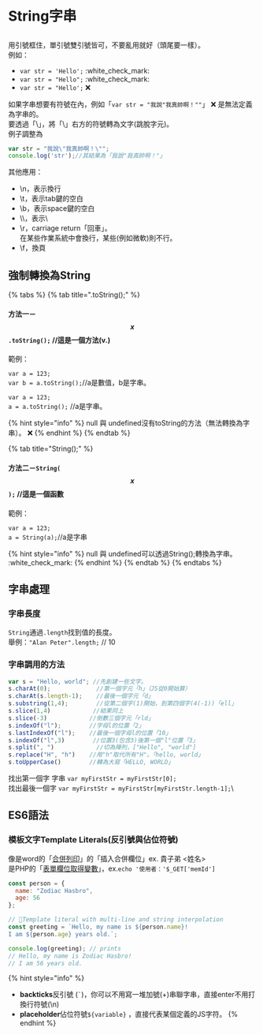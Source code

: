 # String字串

##

用引號框住，單引號雙引號皆可，不要亂用就好（頭尾要一樣）。\
例如：

* `var str = 'Hello';` :white\_check\_mark:&#x20;
* `var str = "Hello";` :white\_check\_mark:&#x20;
* `var str = "Hello';` :x:&#x20;

如果字串想要有符號在內，例如「`var str = "我說"我真帥啊！""`」 :x: 是無法定義為字串的。\
要透過「\」，將「\」右方的符號轉為文字(跳脫字元)。\
例子調整為&#x20;

```javascript
var str = "我說\"我真帥啊！\""; 
console.log('str');//其結果為「我說"我真帥啊！"」
```

其他應用：

* \n，表示換行
* \t，表示tab鍵的空白
* \b，表示space鍵的空白
* \\\，表示\\
* \r，carriage return「回車」。\
  在某些作業系統中會換行，某些(例如微軟)則不行。
* \f，換頁

## 強制轉換為String

{% tabs %}
{% tab title=".toString();" %}
#### 方法一－$$x$$**`.toString();`**  //這是一個方法(v.)

範例：

`var a = 123;`\
`var b = a.toString();`//a是數值，b是字串。

`var a = 123;`\
`a = a.toString();` //a是字串。

{% hint style="info" %}
null 與 undefined沒有toString的方法（無法轉換為字串）。 :x:&#x20;
{% endhint %}
{% endtab %}

{% tab title="String();" %}
#### 方法二－`String(`$$x$$`);` //這是一個函數

範例：

`var a = 123;`\
`a = String(a);`//a是字串

{% hint style="info" %}
null 與 undefined可以透過String();轉換為字串。 :white\_check\_mark:&#x20;
{% endhint %}
{% endtab %}
{% endtabs %}

## 字串處理

### 字串長度

&#x20;`String`通過`.length`找到值的長度。\
舉例：`"Alan Peter".length;` // 10

### 字串調用的**方法**

```javascript
var s = "Hello, world"; //先創建一些文字。
s.charAt(0);             //第一個字元「h」（JS從0開始算）
s.charAt(s.length-1);    //最後一個字元「d」
s.substring(1,4);        //從第二個字(1)開始，到第四個字(4(-1))「ell」
s.slice(1,4)            //結果同上
s.slice(-3)            //倒數三個字元「rld」
s.indexOf("l");        //字母l的位置「2」
s.lastIndexOf("l");    //最後一個字母l的位置「10」
s.indexOf("l",3)        //位置3(包含3)後第一個"l"位置「3」
s.split(", ")            //切為陣列，["Hello", "world"]
s.replace("H", "h")    //用"h"取代所有"H"。「hello, world」
s.toUpperCase()        //轉為大寫「HELLO, WORLD」
```

找出第一個字 字串 `var myFirstStr = myFirstStr[0];`\
找出最後一個字 `var myFirstStr = myFirstStr[myFirstStr.length-1];`\


## ES6語法

### 模板文字Template Literals(反引號與佔位符號)

像是word的「[合併列印](https://www.managertoday.com.tw/articles/view/52854)」的「插入合併欄位」ex. 貴子弟 <姓名>\
是PHP的「[表單欄位取得變數](https://memoru86.gitbook.io/front-end-note/php/ji-ben-zhi-hang-yu-jian-jie#biao-chan-lan-wei-bian-shu-qu-de)」，ex.`echo '使用者：'$_GET['memId']`

```javascript
const person = {
  name: "Zodiac Hasbro",
  age: 56
};

// 🔸Template literal with multi-line and string interpolation
const greeting = `Hello, my name is ${person.name}!
I am ${person.age} years old.`;

console.log(greeting); // prints
// Hello, my name is Zodiac Hasbro!
// I am 56 years old.
```

{% hint style="info" %}
* **backticks**反引號 (`` ` ``)，你可以不用寫一堆加號(+)串聯字串，直接enter不用打換行符號(\n)
* **placeholder**佔位符號`${variable}` ，直接代表某個定義的JS字符。
{% endhint %}





##

##
